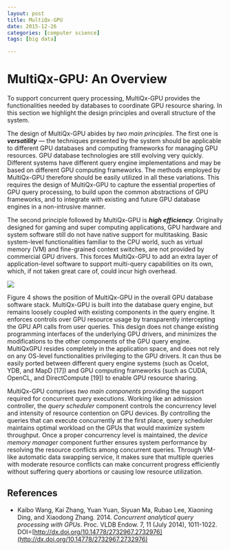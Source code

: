 ```yaml
---
layout: post
title: MultiQx-GPU
date: 2015-12-26
categories: [computer science]
tags: [big data]

---
```



MultiQx-GPU: An Overview
========================

To support concurrent query processing, MultiQx-GPU provides the functionalities needed by databases to coordinate GPU resource sharing. In this section we highlight the design principles and overall structure of the system.

The design of MultiQx-GPU abides by *two main principles*. The first one is ***versatility*** — the techniques presented by the system should be applicable to different GPU databases and computing frameworks for managing GPU resources. GPU database technologies are still evolving very quickly. Different systems have different query engine implementations and may be based on different GPU computing frameworks. The methods employed by MultiQx-GPU therefore should be easily utilized in all these variations. This requires the design of MultiQx-GPU to capture the essential properties of GPU query processing, to build upon the common abstractions of GPU frameworks, and to integrate with existing and future GPU database engines in a non-intrusive manner.

The second principle followed by MultiQx-GPU is ***high efficiency***. Originally designed for gaming and super computing applications, GPU hardware and system software still do not have native support for multitasking. Basic system-level functionalities familiar to the CPU world, such as virtual memory (VM) and fine-grained context switches, are not provided by commercial GPU drivers. This forces MultiQx-GPU to add an extra layer of application-level software to support multi-query capabilities on its own, which, if not taken great care of, could incur high overhead.

![](http://sungsoo.github.io/images/multiqx-gpu.png)


Figure 4 shows the position of MultiQx-GPU in the overall GPU database software stack. MultiQx-GPU is built into the database query engine, but remains loosely coupled with existing components in the query engine. It enforces controls over GPU resource usage by transparently intercepting the GPU API calls from user queries. This design does not change existing programming interfaces of the underlying GPU drivers, and minimizes the modifications to the other components of the GPU query engine. MultiQxGPU resides completely in the application space, and does not rely on any OS-level functionalities privileging to the GPU drivers. It can thus be easily ported between different query engine systems (such as Ocelot, YDB, and MapD [17]) and GPU computing frameworks (such as CUDA, OpenCL, and DirectCompute [19]) to enable GPU resource sharing.

MultiQx-GPU comprises *two main components* providing the support required for concurrent query executions. Working like an admission controller, the *query scheduler* component controls the concurrency level and intensity of resource contention on GPU devices. By controlling the queries that can execute concurrently at the first place, query scheduler maintains optimal workload on the GPUs that would maximize system throughput. Once a proper concurrency level is maintained, the *device memory manager* component further ensures system performance by resolving the resource conflicts among concurrent queries. Through VM-like automatic data swapping service, it makes sure that multiple queries with moderate resource conflicts can make concurrent progress efficiently without suffering query abortions or causing low resource utilization.

## References

* Kaibo Wang, Kai Zhang, Yuan Yuan, Siyuan Ma, Rubao Lee, Xiaoning Ding, and Xiaodong Zhang. 2014. *Concurrent analytical query processing with GPUs*. Proc. VLDB Endow. 7, 11 (July 2014), 1011-1022. DOI=[http://dx.doi.org/10.14778/2732967.2732976](http://dx.doi.org/10.14778/2732967.2732976)
